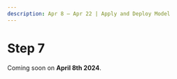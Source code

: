 ```yaml
---
description: Apr 8 – Apr 22 | Apply and Deploy Model
---
```


# Step 7

Coming soon on **April 8th 2024**.
